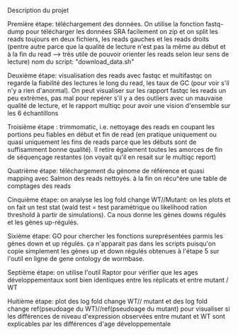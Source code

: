 Description du projet

Première étape: téléchargement des données.
On utilise la fonction fastq-dump pour télécharger les données SRA facilement
on zip et on split les reads toujours en deux fichiers, les reads gauches et les reads droits (pentre autre parce que la qualité de lecture n'est pas la même au début et à la fin du read --> très utile de pouvoir orienter les reads selon leur sens de lecture)
nom du script: "download_data.sh"

Deuxième étape: visualisation des reads avec fastqc et multifastqc
on regarde la fiabilité des lectures le long du read, les taux de GC (pour voir s'il n'y a rien d'anormal). On peut visualiser sur les rapport fastqc les reads un peu extrèmes, pas mal pour repérer s'il y a des outliers avec un mauvaise qualité de lecture, et le rapport multiqc pour avoir une vision d'ensemble sur les 6 échantillons

Troisième étape : trimmomatic, i.e. nettoyage des reads en coupant les portions peu fiables en début et fin de read (en pratique uniquement ou quasi uniquement les fins de reads parce que les débuts sont de suffisamment bonne qualité). Il retire également toutes les amorces de fin de séquençage restantes (on voyait qu'il en resait sur le multiqc report)

Quatrième étape: téléchargement du génome de référence et quasi mapping avec Salmon des reads nettoyés. à la fin on récu^ère une table de comptages des reads

Cinquième étape: on analyse les log fold change WT//Mutant: on les plots et on fait un test stat (wald test = test paramétrique ou likelihood ration threshold à partir de simulations). Ca nous donne les gènes downs régulés et les gènes up-régulés.

Sixième étape: GO pour chercher les fonctions sureprésentées parmis les gènes down et up régulés. ça n'apparait pas dans les scripts puisqu'on copie simplement les gènes up et down régulés obtenues à l'étape 5 sur l'outil en ligne de gene ontology de wormbase. 

Septième étape: on utilise l'outil Raptor  pour vérifier que les ages développementaux sont bien identiques entre les réplicats et entre mutant / WT

Huitième étape: plot des log fold change WT// mutant et des log fold change ref(pseudoage du WT)//ref(pseudoage du mutant) pour visualiser si les différences de niveau d'expression observées entre mutant et WT sont explicables par les différences d'age développementale